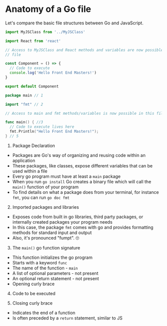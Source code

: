 # Anatomy of a Go file

Let's compare the basic file structures between Go and JavaScript.

```javascript
import MyJSClass from '../MyJSClass'

import React from 'react'

// Access to MyJSClass and React methods and variables are now possible in this
// file

const Component = () => {
  // Code to execute
  console.log('Hello Front End Masters!')
}

export default Component
```

```go
package main // 1

import "fmt" // 2

// Access to main and fmt methods/variables is now possible in this file

func main() { //3
  // Code to execute lives here
  fmt.Println("Hello Front End Masters!");
} // 5
```

1. Package Declaration

  - Packages are Go's way of organizing and reusing code within an application
  - These packages, like classes, expose different variables that can be used within a file
  - Every go program must have at least a `main` package
  - When you run `go install` Go creates a binary file which will call the `main()` function of your program
  - To find details on what a package does from your terminal, for instance `fmt`, you can run `go doc fmt`

2. Imported packages and libraries

  - Exposes code from built in go libraries, third party packages, or internally created packages your program needs
  - In this case, the package `fmt` comes with go and provides formatting methods for standard input and output
  - Also, it's pronounced "fumpt". 🙄

3. The `main()` go function signature

  - This function initializes the go program
  - Starts with a keyword `func`
  - The name of the function - `main`
  - A list of optional parameters - not present
  - An optional return statement - not present
  - Opening curly brace

4. Code to be executed

5. Closing curly brace

  - Indicates the end of a function
  - Is often preceded by a `return` statement, similar to JS
